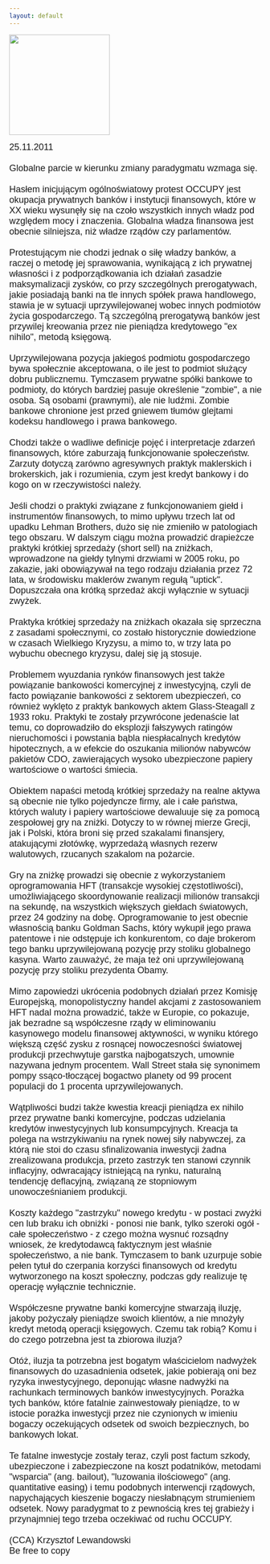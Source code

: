 ```yaml
---
layout: default
---
```

<img src="{{site.baseurl}}\articles\pictures\465.okupujbanki.jpg" width="200"><!--95--><p style="margin: 0px 0px 18px; font-size: 18px; font-family: Helvetica;">
25.11.2011<br><br>Globalne parcie w kierunku zmiany paradygmatu wzmaga się. <br><br>Hasłem inicjującym ogólnoświatowy protest OCCUPY jest okupacja prywatnych banków i instytucji finansowych, które w XX wieku wysunęły się na czoło wszystkich innych władz pod względem mocy i znaczenia. Globalna władza finansowa jest obecnie silniejsza, niż władze rządów czy parlamentów. <br><br>Protestującym nie chodzi jednak o siłę władzy banków, a raczej o metodę jej sprawowania, wynikającą z ich prywatnej własności i z podporządkowania ich działań zasadzie maksymalizacji zysków, co przy szczególnych prerogatywach, jakie posiadają banki na tle innych spółek prawa handlowego, stawia je w sytuacji uprzywilejowanej wobec innych podmiotów życia gospodarczego. Tą szczególną prerogatywą banków jest przywilej kreowania przez nie pieniądza kredytowego "ex nihilo", metodą księgową.<br><br>Uprzywilejowana pozycja jakiegoś podmiotu gospodarczego bywa społecznie akceptowana, o ile jest to podmiot służący dobru publicznemu. Tymczasem prywatne spółki bankowe to podmioty, do których bardziej pasuje określenie "zombie", a nie osoba. Są osobami (prawnymi), ale nie ludźmi. Zombie bankowe chronione jest przed gniewem tłumów glejtami kodeksu handlowego i prawa bankowego. <br><br>Chodzi także o wadliwe definicje pojęć i interpretacje zdarzeń finansowych, które zaburzają funkcjonowanie społeczeństw. Zarzuty dotyczą zarówno agresywnych praktyk maklerskich i brokerskich, jak i rozumienia, czym jest kredyt bankowy i do kogo on w rzeczywistości należy.<br><br>Jeśli chodzi o praktyki związane z funkcjonowaniem giełd i instrumentów finansowych, to mimo upływu trzech lat od upadku Lehman Brothers, dużo się nie zmieniło w patologiach tego obszaru. W dalszym ciągu można prowadzić drapieżcze praktyki krótkiej sprzedaży (short sell) na zniżkach, wprowadzone na giełdy tylnymi drzwiami w 2005 roku, po zakazie, jaki obowiązywał na tego rodzaju działania przez 72 lata, w środowisku maklerów zwanym regułą "uptick". Dopuszczała ona krótką sprzedaż akcji wyłącznie w sytuacji zwyżek.<br><br>Praktyka krótkiej sprzedaży na zniżkach okazała się sprzeczna z zasadami społecznymi, co zostało historycznie dowiedzione w czasach Wielkiego Kryzysu, a mimo to, w trzy lata po wybuchu obecnego kryzysu, dalej się ją stosuje.<br><br>Problemem wyuzdania rynków finansowych jest także powiązanie bankowości komercyjnej z inwestycyjną, czyli de facto powiązanie bankowości z sektorem ubezpieczeń, co również wyklęto z praktyk bankowych aktem Glass-Steagall z 1933 roku. Praktyki te zostały przywrócone jedenaście lat temu, co doprowadziło do eksplozji fałszywych ratingów nieruchomości i powstania bąbla niespłacalnych kredytów hipotecznych, a w efekcie do oszukania milionów nabywców pakietów CDO, zawierających wysoko ubezpieczone papiery wartościowe o wartości śmiecia.<br><br>Obiektem napaści metodą krótkiej sprzedaży na realne aktywa są obecnie nie tylko pojedyncze firmy, ale i całe państwa, których waluty i papiery wartościowe dewaluuje się za pomocą zespołowej gry na zniżki. Dotyczy to w równej mierze Grecji, jak i Polski, która broni się przed szakalami finansjery, atakującymi złotówkę, wyprzedażą własnych rezerw walutowych, rzucanych szakalom na pożarcie. <br><br>Gry na zniżkę prowadzi się obecnie z wykorzystaniem oprogramowania HFT (transakcje wysokiej częstotliwości), umożliwiającego skoordynowanie realizacji milionów transakcji na sekundę, na wszystkich większych giełdach światowych, przez 24 godziny na dobę. Oprogramowanie to jest obecnie własnością banku Goldman Sachs, który wykupił jego prawa patentowe i nie odstępuje ich konkurentom, co daje brokerom tego banku uprzywilejowaną pozycję przy stoliku globalnego kasyna. Warto zauważyć, że maja też oni uprzywilejowaną pozycję przy stoliku prezydenta Obamy.<br><br>Mimo zapowiedzi ukrócenia podobnych działań przez Komisję Europejską, monopolistyczny handel akcjami z zastosowaniem HFT nadal można prowadzić, także w Europie, co pokazuje, jak bezradne są współczesne rządy w eliminowaniu kasynowego modelu finansowej aktywności, w wyniku którego większą część zysku z rosnącej nowoczesności światowej produkcji przechwytuje garstka najbogatszych, umownie nazywana jednym procentem. Wall Street stała się synonimem pompy ssąco-tłoczącej bogactwo planety od 99 procent populacji do 1 procenta uprzywilejowanych.<br><br>Wątpliwości budzi także kwestia kreacji pieniądza ex nihilo przez prywatne banki komercyjne, podczas udzielania kredytów inwestycyjnych lub konsumpcyjnych. Kreacja ta polega na wstrzykiwaniu na rynek nowej siły nabywczej, za którą nie stoi do czasu sfinalizowania inwestycji żadna zrealizowana produkcja, przeto zastrzyk ten stanowi czynnik inflacyjny, odwracający istniejącą na rynku, naturalną tendencję deflacyjną, związaną ze stopniowym unowocześnianiem produkcji. <br><br>Koszty każdego "zastrzyku" nowego kredytu - w postaci zwyżki cen lub braku ich obniżki - ponosi nie bank, tylko szeroki ogół - całe społeczeństwo - z czego można wysnuć rozsądny wniosek, że kredytodawcą faktycznym jest właśnie społeczeństwo, a nie bank. Tymczasem to bank uzurpuje sobie pełen tytuł do czerpania korzyści finansowych od kredytu wytworzonego na koszt społeczny, podczas gdy realizuje tę operację wyłącznie technicznie.<br><br>Współczesne prywatne banki komercyjne stwarzają iluzję, jakoby pożyczały pieniądze swoich klientów, a nie mnożyły kredyt metodą operacji księgowych. Czemu tak robią? Komu i do czego potrzebna jest ta zbiorowa iluzja? <br><br>Otóż, iluzja ta potrzebna jest bogatym właścicielom nadwyżek finansowych do uzasadnienia odsetek, jakie pobierają oni bez ryzyka inwestycyjnego, deponując własne nadwyżki na rachunkach terminowych banków inwestycyjnych. Porażka tych banków, które fatalnie zainwestowały pieniądze, to w istocie porażka inwestycji przez nie czynionych w imieniu bogaczy oczekujących odsetek od swoich bezpiecznych, bo bankowych lokat.<br><br>Te fatalne inwestycje zostały teraz, czyli post factum szkody, ubezpieczone i zabezpieczone na koszt podatników, metodami "wsparcia" (ang. bailout), "luzowania ilościowego" (ang. quantitative easing) i temu podobnych interwencji rządowych, napychających kieszenie bogaczy niesłabnącym strumieniem odsetek. Nowy paradygmat to z pewnością kres tej grabieży i przynajmniej tego trzeba oczekiwać od ruchu OCCUPY.<br><br>(CCA) Krzysztof Lewandowski<br>Be free to copy<br></p>